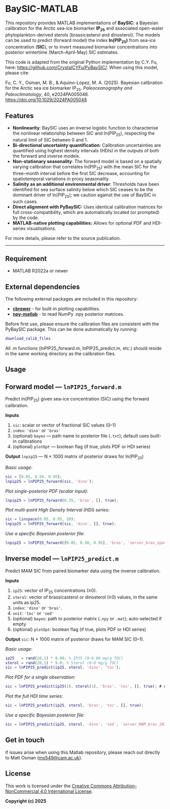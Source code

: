 # BaySIC-MATLAB

This repository provides MATLAB implementations of **BaySIC**: a Bayesian calibration for the Arctic sea-ice biomarker **IP<sub>25</sub>** and associated open-water phytoplankton-derived sterols (brassicasterol and dinosterol).  The models can be used to predict (forward model) the index **ln(PIP<sub>25</sub>)** from sea-ice concentration (**SIC**), or to invert measured biomarker concentrations into posterior wintertime (March-April-May) SIC estimates.

This code is adapted from the original Python implementation by C.Y. Fu, here: https://github.com/CrystalCYFu/PyBaySIC/. When using this model, please cite:

Fu, C. Y., Osman, M. B., & Aquino-López, M. A. (2025). Bayesian calibration for the Arctic sea ice biomarker IP<sub>25</sub>. _Paleoceanography and Paleoclimatology_, 40, e2024PA005048. https://doi.org/10.1029/2024PA005048

## Features

- **Nonlinearity**: BaySIC uses an inverse logistic function to characterise the nonlinear relationship between SIC and ln(PIP<sub>25</sub>), respecting the natural limit of SIC between 0 and 1.
- **Bi-directional uncertainty quantification**: Calibration uncertainties are quantified using highest density intervals (HDIs) in the outputs of both the forward and inverse models.
- **Non-stationary seasonality**: The forward model is based on a spatially varying calibration that correlates ln(PIP<sub>25</sub>) with the mean SIC for the three-month interval before the first SIC decrease, accounting for spatiotemporal variations in proxy seasonality.
- **Salinity as an additional environmental driver**: Thresholds have been identified for sea surface salinity below which SIC ceases to be the dominant driver of ln(PIP<sub>25</sub>); we caution against the use of BaySIC in such cases.
- **Direct alignment with PyBaySIC:** Uses identical calibration matrices for full cross-compatibility, which are automatically located (or prompted) by the code.  
- **MATLAB-native plotting capabilities:** Allows for optional PDF and HDI-series visualisations.

For more details, please refer to the source publication.

---

## Requirement

- MATLAB R2022a or newer  

## External dependencies

The following external packages are included in this repository:
- [**cbrewer**](https://uk.mathworks.com/matlabcentral/fileexchange/58350-cbrewer2) - for built-in plotting capabilities.
- [**npy-matlab**](https://github.com/kwikteam/npy-matlab) - to read NumPy .npy posterior matrices.

Before first use, please ensure the calibration files are consistent with the PyBaySIC package.  This can be done automatically by running:

```matlab
download_calib_files
```

All .m functions (lnPIP25_forward.m, lnPIP25_predict.m, etc.) should reside in the same working directory as the calibration files.

## Usage

## Forward model — `lnPIP25_forward.m`

Predict ln(PIP<sub>25</sub>) given sea-ice concentration (SIC) using the forward calibration.

**Inputs**
1. `sic`: scalar or vector of fractional SIC values (0–1)
2. `index`: `'dino'` or `'bras'`
3. (optional) `bayes` — path name to posterior file (`.txt`); default uses built-in calibrations
4. (optional) `plotOpt` — boolean flag (if true, plots PDF or HDI series)

**Output**
`lnpip25` — N × 1000 matrix of posterior draws for ln(PIP<sub>25</sub>)

_Basic usage_:

```matlab
sic = [0.05, 0.50, 0.95];
lnpip25 = lnPIP25_forward(sic, 'dino');
```

_Plot single-posterior PDF (scalar input)_:

```matlab
lnpip25 = lnPIP25_forward(0.35, 'bras', [], true);
```

_Plot multi-point High Density Interval (HDI) series_:

```matlab
sic = linspace(0.05, 0.95, 20);
lnpip25 = lnPIP25_forward(sic, 'dino', [], true);
```

_Use a specific Bayesian posterior file_:

```matlab
lnpip25 = lnPIP25_forward([0.05, 0.50, 0.95], 'bras', 'server_bras_spavar_7900_2024-09-06_08-56-41.txt', true); 
```

## Inverse model — `lnPIP25_predict.m`

Predict MAM SIC from paired biomarker data using the inverse calibration.

**Inputs**
1. `ip25`: vector of IP<sub>25</sub> concentrations (≥0).
2. `sterol`: vector of brassicasterol or dinosterol (≥0) values, in the same units as ip25.
3. `index`: `'dino'` or `'bras'`.
4. `unit`: `'toc'` or `'sed'`
5. (optional) `bayes`: path to posterior matrix (`.npy` or `.mat`); auto-selected if empty
6. (optional) `plotOpt`: boolean flag (if true, plots PDF or HDI series)

**Output**
`sic`: N × 1000 matrix of posterior draws for MAM SIC (0–1).

_Basic usage_:

```matlab
ip25   = rand(20,1) * 0.09; % IP25 (0–0.09 mg/g TOC)
sterol = rand(20,1) * 9.0; % Sterol (0–9 mg/g TOC)
sic = lnPIP25_predict(ip25, sterol, 'dino', 'toc');
```

_Plot PDF for a single observation_:

```matlab
sic = lnPIP25_predict(ip25(1), sterol(1), 'bras', 'toc', [], true); # note scalar inputs for ip25 and sterol
```

_Plot the full HDI time series_:

```matlab
sic = lnPIP25_predict(ip25, sterol, 'bras', 'toc', [], true);
```

_Use a specific Bayesian posterior file_:

```matlab
sic = lnPIP25_predict(ip25, sterol, 'dino', 'sed', 'server_MAM_bras_2024-08-05_09-18-15.npy');
```

## Get in touch

If issues arise when using this Matlab repository, please reach out directly to Matt Osman (mo549@cam.ac.uk).

## License

This work is licensed under the [Creative Commons Attribution-NonCommercial 4.0 International License](http://creativecommons.org/licenses/by-nc/4.0/).

**Copyright (c) 2025**
